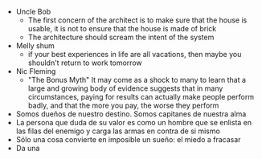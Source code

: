 - Uncle Bob
	- The first concern of the architect is to make sure that the house is usable, it is not to ensure that the house is made of brick
	- The architecture should scream the intent of the system
- Melly shum
	- if your best experiences in life are all vacations, then maybe you shouldn't return to work tomorrow
- Nic Fleming
	- "The Bonus Myth" It may come as a shock to many to learn that a large and growing body of evidence suggests that in many circumstances, paying for results can actually make people perform badly, and that the more you pay, the worse they perform
- Somos dueños de nuestro destino. Somos capitanes de nuestra alma
- La persona que duda de su valor es como un hombre que se enlista en las filas del enemigo y carga las armas en contra de si mismo
- Sólo una cosa convierte en imposible un sueño: el miedo a fracasar
- Da una